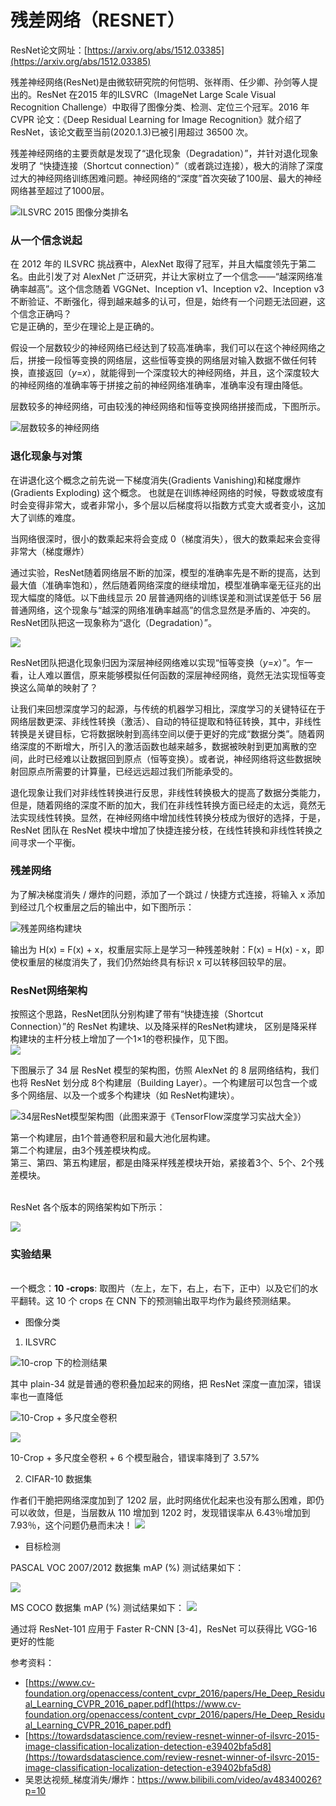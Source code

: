 # 残差⽹络（RESNET）


ResNet论文网址：[https://arxiv.org/abs/1512.03385](https://arxiv.org/abs/1512.03385)


残差神经网络(ResNet)是由微软研究院的何恺明、张祥雨、任少卿、孙剑等人提出的。ResNet 在2015 年的ILSVRC（ImageNet
Large Scale Visual Recognition Challenge）中取得了图像分类、检测、定位三个冠军。2016 年 CVPR 论文：《Deep Residual Learning for Image Recognition》就介绍了 ResNet，该论文截至当前(2020.1.3)已被引用超过 36500 次。

残差神经网络的主要贡献是发现了“退化现象（Degradation）”，并针对退化现象发明了
“快捷连接（Shortcut connection）”（或者跳过连接），极大的消除了深度过大的神经网络训练困难问题。神经网络的“深度”首次突破了100层、最大的神经网络甚至超过了1000层。

![ILSVRC 2015 图像分类排名](https://cdn.nlark.com/yuque/0/2020/png/653487/1578051767875-c496038f-67dd-4aed-8735-9913c62dfe2f.png)



### 从一个信念说起

在 2012 年的 ILSVRC 挑战赛中，AlexNet 取得了冠军，并且大幅度领先于第二名。由此引发了对 AlexNet 广泛研究，并让大家树立了一个信念——“越深网络准确率越高”。这个信念随着 VGGNet、Inception v1、Inception v2、Inception v3 不断验证、不断强化，得到越来越多的认可，但是，始终有一个问题无法回避，这个信念正确吗？<br />它是正确的，至少在理论上是正确的。

假设一个层数较少的神经网络已经达到了较高准确率，我们可以在这个神经网络之后，拼接一段恒等变换的网络层，这些恒等变换的网络层对输入数据不做任何转换，直接返回（_y_=_x_），就能得到一个深度较大的神经网络，并且，这个深度较大的神经网络的准确率等于拼接之前的神经网络准确率，准确率没有理由降低。

层数较多的神经网络，可由较浅的神经网络和恒等变换网络拼接而成，下图所示。

![层数较多的神经网络](https://cdn.nlark.com/yuque/0/2020/png/653487/1578051404377-cdbac1c9-24b2-49af-84b0-1eccc79dba69.png)



### 退化现象与对策

在讲退化这个概念之前先说一下梯度消失(Gradients Vanishing)和梯度爆炸 (Gradients Exploding) 这个概念。 也就是在训练神经网络的时候，导数或坡度有时会变得非常大，或者非常小，多个层以后梯度将以指数方式变大或者变小，这加大了训练的难度。

当网络很深时，很小的数乘起来将会变成 0（梯度消失），很大的数乘起来会变得非常大（梯度爆炸）

通过实验，ResNet随着网络层不断的加深，模型的准确率先是不断的提高，达到最大值（准确率饱和），然后随着网络深度的继续增加，模型准确率毫无征兆的出现大幅度的降低。以下曲线显示 20 层普通网络的训练误差和测试误差低于 56 层普通网络，这个现象与“越深的网络准确率越高”的信念显然是矛盾的、冲突的。ResNet团队把这一现象称为“退化（Degradation）”。

![](https://cdn.nlark.com/yuque/0/2020/png/653487/1578052620348-7e9dfe8f-61bb-4948-a82e-a8db1530b4b2.png)

ResNet团队把退化现象归因为深层神经网络难以实现“恒等变换（_y_=_x_）”。乍一看，让人难以置信，原来能够模拟任何函数的深层神经网络，竟然无法实现恒等变换这么简单的映射了？

让我们来回想深度学习的起源，与传统的机器学习相比，深度学习的关键特征在于网络层数更深、非线性转换（激活）、自动的特征提取和特征转换，其中，非线性转换是关键目标，它将数据映射到高纬空间以便于更好的完成“数据分类”。随着网络深度的不断增大，所引入的激活函数也越来越多，数据被映射到更加离散的空间，此时已经难以让数据回到原点（恒等变换）。或者说，神经网络将这些数据映射回原点所需要的计算量，已经远远超过我们所能承受的。

退化现象让我们对非线性转换进行反思，非线性转换极大的提高了数据分类能力，但是，随着网络的深度不断的加大，我们在非线性转换方面已经走的太远，竟然无法实现线性转换。显然，在神经网络中增加线性转换分枝成为很好的选择，于是，ResNet 团队在 ResNet 模块中增加了快捷连接分枝，在线性转换和非线性转换之间寻求一个平衡。


### 残差网络

为了解决梯度消失 / 爆炸的问题，添加了一个跳过 / 快捷方式连接，将输入 x 添加到经过几个权重层之后的输出中，如下图所示：

![残差网络构建块](https://cdn.nlark.com/yuque/0/2020/png/653487/1578056505424-daf7133e-92a1-49bd-9421-9b4c0d0f4274.png)



输出为 H(x) = F(x) + x，权重层实际上是学习一种残差映射：F(x) = H(x) - x，即使权重层的梯度消失了，我们仍然始终具有标识 x 可以转移回较早的层。


### ResNet网络架构

按照这个思路，ResNet团队分别构建了带有“快捷连接（Shortcut Connection）”的 ResNet 构建块、以及降采样的ResNet构建块， 区别是降采样构建块的主杆分枝上增加了一个1×1的卷积操作，见下图。<br />![](https://cdn.nlark.com/yuque/0/2020/png/653487/1578051430079-57380f1b-de9f-41b8-9de9-c90a462a483c.png)

下图展示了 34 层 ResNet 模型的架构图，仿照 AlexNet 的 8 层网络结构，我们也将 ResNet 划分成 8个构建层（Building Layer）。一个构建层可以包含一个或多个网络层、以及一个或多个构建块（如 ResNet构建块）。

![34层ResNet模型架构图（此图来源于《**TensorFlow深度学习实战大全**》）](https://cdn.nlark.com/yuque/0/2020/png/653487/1578051440850-da3437c2-93ef-43a0-a84e-7c8a90dc8d7e.png)

第一个构建层，由1个普通卷积层和最大池化层构建。<br />第二个构建层，由3个残差模块构成。<br />第三、第四、第五构建层，都是由降采样残差模块开始，紧接着3个、5个、2个残差模块。

 <br />ResNet 各个版本的网络架构如下所示：

![](https://cdn.nlark.com/yuque/0/2020/png/653487/1578057041724-980284d2-3365-498f-acd0-95465c9bdfb6.png) 


### 实验结果
 <br />一个概念：**10 -crops**: 取图片（左上，左下，右上，右下，正中）以及它们的水平翻转。这 10 个 crops 在 CNN 下的预测输出取平均作为最终预测结果。

- 图像分类

1. ILSVRC 

![10-crop 下的检测结果
](https://cdn.nlark.com/yuque/0/2020/png/653487/1578057138766-02f58afd-a948-4b0e-b432-2ca96457d07b.png)

其中 plain-34 就是普通的卷积叠加起来的网络，把 ResNet 深度一直加深，错误率也一直降低

![10-Crop + 多尺度全卷积](https://cdn.nlark.com/yuque/0/2020/png/653487/1578057938536-a5f5c7f5-5f4c-49ba-bda5-f4409c61199a.png)


![](https://cdn.nlark.com/yuque/0/2020/png/653487/1578058259921-ed23f316-80dd-4fa8-93de-014da64b52a2.png)

10-Crop + 多尺度全卷积 + 6 个模型融合，错误率降到了 3.57%

2. CIFAR-10 数据集

作者们干脆把网络深度加到了 1202 层，此时网络优化起来也没有那么困难，即仍可以收敛，但是，当层数从 110 增加到 1202 时，发现错误率从 6.43％增加到 7.93％，这个问题仍悬而未决！
![](https://cdn.nlark.com/yuque/0/2020/png/653487/1578058345925-55c48b2a-9562-48b7-978d-8d375b73b4a8.png)

- 目标检测

PASCAL VOC 2007/2012 数据集 mAP (%) 测试结果如下：

![](https://cdn.nlark.com/yuque/0/2020/png/653487/1578058474823-95981081-7393-425c-a462-52fe5bb4e5ea.png)

MS COCO 数据集 mAP (%) 测试结果如下：
![](https://cdn.nlark.com/yuque/0/2020/png/653487/1578058522438-b46c27ec-8ce8-4d2b-9b7e-adfbce74dfd3.png)

通过将 ResNet-101 应用于 Faster R-CNN [3-4]，ResNet 可以获得比 VGG-16 更好的性能



参考资料：

- [https://www.cv-foundation.org/openaccess/content_cvpr_2016/papers/He_Deep_Residual_Learning_CVPR_2016_paper.pdf](https://www.cv-foundation.org/openaccess/content_cvpr_2016/papers/He_Deep_Residual_Learning_CVPR_2016_paper.pdf)
- [https://towardsdatascience.com/review-resnet-winner-of-ilsvrc-2015-image-classification-localization-detection-e39402bfa5d8](https://towardsdatascience.com/review-resnet-winner-of-ilsvrc-2015-image-classification-localization-detection-e39402bfa5d8)
- 吴恩达视频_梯度消失/爆炸：https://www.bilibili.com/video/av48340026?p=10